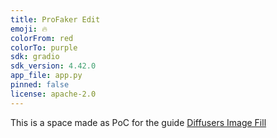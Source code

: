 ```yaml
---
title: ProFaker Edit
emoji: 🔥
colorFrom: red
colorTo: purple
sdk: gradio
sdk_version: 4.42.0
app_file: app.py
pinned: false
license: apache-2.0
---
```


This is a space made as PoC for the guide [Diffusers Image Fill](https://huggingface.co/blog/OzzyGT/diffusers-image-fill)
